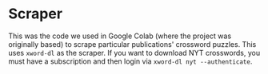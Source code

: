 # Scraper
This was the code we used in Google Colab (where the project was originally based) to scrape particular publications' crossword puzzles. This uses `xword-dl` as the scraper. If you want to download NYT crosswords, you must have a subscription and then login via `xword-dl nyt --authenticate`.